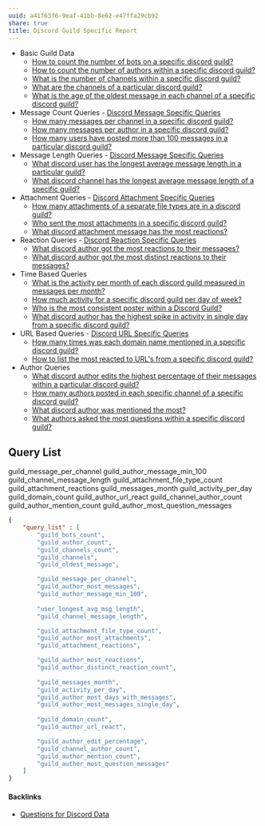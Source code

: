 ```yaml
---
uuid: a41f63f6-9eaf-41bb-8e62-e47ffa29cb92
share: true
title: Discord Guild Specific Report
---
```

- Basic Guild Data
	- [How to count the number of bots on a specific discord guild?](../d1c748eb-cb64-4a67-9e19-20cceb9fc1db)
	- [How to count the number of authors within a specific discord guild?](../63d6106e-79d3-47ec-b06d-d613ab3ff71d)
	- [What is the number of channels within a specific discord guild?](../4ed752fe-249c-49ac-aaad-43d365c385dd)
	- [What are the channels of a particular discord guild?](../a0219c15-6f5c-41b6-888f-41698790b9d2)
	- [What is the age of the oldest message in each channel of a specific discord guild?](../29361fd4-6f1d-46b5-8154-c0b0ee39381d)
- Message Count Queries - [Discord Message Specific Queries](../542a3f37-d2a4-49ea-ba5f-2ca14e8a4605)
	- [How many messages per channel in a specific discord guild?](../320d56d6-d028-425b-a1de-10d80b6d8669)
	- [How many messages per author in a specific discord guild?](../d473e743-c32d-45f7-bfe8-9836eeff97f4)
	- [How many users have posted more than 100 messages in a particular discord guild?](../edc06a13-7305-4b5f-8eb6-9e8eb1b4df23)
- Message Length Queries - [Discord Message Specific Queries](../542a3f37-d2a4-49ea-ba5f-2ca14e8a4605)
	-  [What discord user has the longest average message length in a particular guild?](../2f4fd09e-24a3-4359-81b2-049742a03610)
	- [What discord channel has the longest average message length of a specific guild?](../86ac9f2f-087d-4791-a0e0-2f01688fe0c7)
- Attachment Queries - [Discord Attachment Specific Queries](../22a67f4a-9b9d-45c8-a731-ab493e0a8b7b)
	- [How many attachments of a separate file types are in a discord guild?](../3d0bc481-e27a-4076-9452-302ec5dd7ce5)
	- [Who sent the most attachments in a specific discord guild?](../bb1fc99d-24cc-4ea2-9110-3bf7d695ac03)
	- [What discord attachment message has the most reactions?](../0ddac7dd-a016-4971-b163-b4f890232e50)
- Reaction Queries - [Discord Reaction Specific Queries](../88b3a4ff-8c43-416c-baed-f89483f9347a)
	- [What discord author got the most reactions to their messages?](../31ea5eb0-424d-4bac-ac87-dcc463b5d92d)
	- [What discord author got the most distinct reactions to their messages?](../1045dbd7-8a3e-4975-8dea-fe81c3c354d1)
- Time Based Queries
	- [What is the activity per month of each discord guild measured in messages per month?](../edb39918-b02f-4ee7-b2b2-d902c8370412)
	- [How much activity for a specific discord guild per day of week?](../7cd7bef3-c7ca-4d80-b02b-ba6552b6087c)
	- [Who is the most consistent poster within a Discord Guild?](../dba668aa-bb99-46d5-9942-9f41bed27766)
	- [What discord author has the highest spike in activity in single day from a specific discord guild?](../0c868cc8-6f4b-4f8c-9f50-ef2e1bf31615)
- URL Based Queries - [Discord URL Specific Queries](../974d677f-15f0-4cf2-813d-69fb843b9367)
	- [How many times was each domain name mentioned in a specific discord guild?](../7164edc9-2cb5-4505-b30f-bb1664a6fe2f)
	- [How to list the most reacted to URL's from a specific discord guild?](../2afa5525-8727-4032-8742-56a176e63c82)
- Author Queries
	- [What discord author edits the highest percentage of their messages within a particular discord guild?](../80a2d7fc-3d80-420a-ba6b-d9bd41206606)
	- [How many authors posted in each specific channel of a specific discord guild?](../a1e2f1f3-a636-4f25-949f-e9bec02f9830)
	- [What discord author was mentioned the most?](../02996ff2-f55e-4eae-a4b6-15d042b92896)
	- [What authors asked the most questions within a specific discord guild?](../c102ef60-4b8c-423e-8102-69578c1ec330)

## Query List

guild_message_per_channel
guild_author_message_min_100
guild_channel_message_length
guild_attachment_file_type_count
guild_attachment_reactions
guild_messages_month
guild_activity_per_day
guild_domain_count
guild_author_url_react
guild_channel_author_count
guild_author_mention_count
guild_author_most_question_messages

``` json
{
	"query_list" : [
		"guild_bots_count",
		"guild_author_count",
		"guild_channels_count",
		"guild_channels",
		"guild_oldest_message",

		"guild_message_per_channel",
		"guild_author_most_messages",
		"guild_author_message_min_100",
		
		"user_longest_avg_msg_length",
		"guild_channel_message_length",

		"guild_attachment_file_type_count",
		"guild_author_most_attachments",
		"guild_attachment_reactions",

		"guild_author_most_reactions",
		"guild_author_distinct_reaction_count",
		
		"guild_messages_month",
		"guild_activity_per_day",
		"guild_author_most_days_with_messages",
		"guild_author_most_messages_single_day",
	
		"guild_domain_count",
		"guild_author_url_react",

		"guild_author_edit_percentage",
		"guild_channel_author_count",
		"guild_author_mention_count",
		"guild_author_most_question_messages"
	]
}

```



#### Backlinks

* [Questions for Discord Data](/46abc67b-bbe7-4800-82f5-f08d4c457ef0)